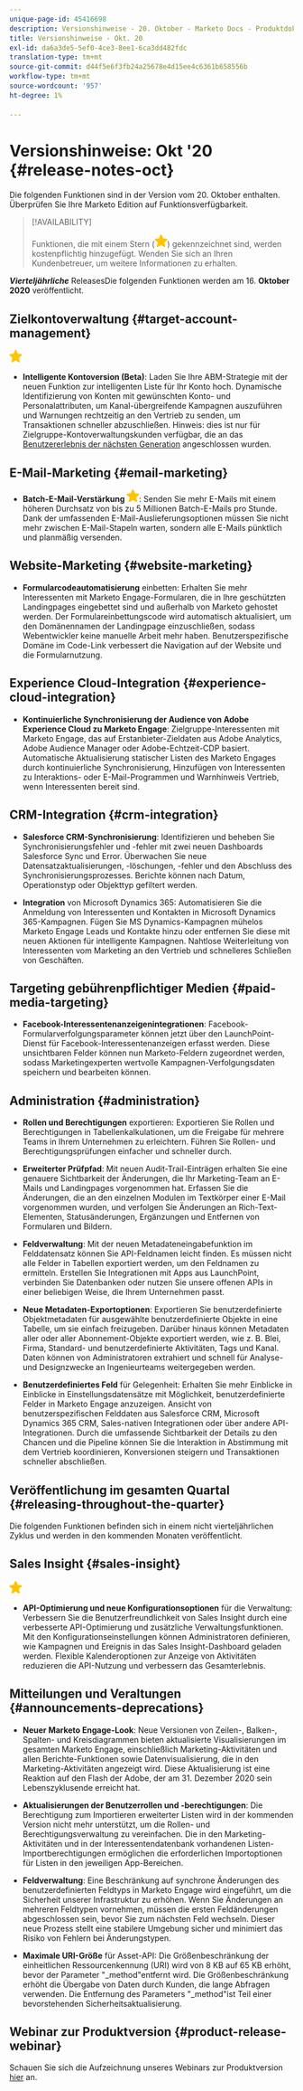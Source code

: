 ```yaml
---
unique-page-id: 45416698
description: Versionshinweise - 20. Oktober - Marketo Docs - Produktdokumentation
title: Versionshinweise - Okt. 20
exl-id: da6a3de5-5ef0-4ce3-8ee1-6ca3dd482fdc
translation-type: tm+mt
source-git-commit: d44f5e6f3fb24a25678e4d15ee4c6361b658556b
workflow-type: tm+mt
source-wordcount: '957'
ht-degree: 1%

---
```


# Versionshinweise: Okt &#39;20 {#release-notes-oct}

Die folgenden Funktionen sind in der Version vom 20. Oktober enthalten. Überprüfen Sie Ihre Marketo Edition auf Funktionsverfügbarkeit.

>[!AVAILABILITY]
>
>Funktionen, die mit einem Stern (![](assets/yellow-star.png)) gekennzeichnet sind, werden kostenpflichtig hinzugefügt. Wenden Sie sich an Ihren Kundenbetreuer, um weitere Informationen zu erhalten.

**_Vierteljährliche_** ReleasesDie folgenden Funktionen werden am 16.  **Oktober 2020** veröffentlicht.

## Zielkontoverwaltung {#target-account-management}

![(Stern)](assets/yellow-star.png)

* **Intelligente Kontoversion (Beta)**: Laden Sie Ihre ABM-Strategie mit der neuen Funktion zur intelligenten Liste für Ihr Konto hoch. Dynamische Identifizierung von Konten mit gewünschten Konto- und Personalattributen, um Kanal-übergreifende Kampagnen auszuführen und Warnungen rechtzeitig an den Vertrieb zu senden, um Transaktionen schneller abzuschließen. Hinweis: dies ist nur für Zielgruppe-Kontoverwaltungskunden verfügbar, die an das [Benutzererlebnis der nächsten Generation](https://nation.marketo.com/t5/Employee-Blogs/The-Next-Generation-Marketo-Engage-Experience/ba-p/304205) angeschlossen wurden.

## E-Mail-Marketing {#email-marketing}

* **Batch-E-Mail-Verstärkung  ![(Stern)](assets/yellow-star.png)**: Senden Sie mehr E-Mails mit einem höheren Durchsatz von bis zu 5 Millionen Batch-E-Mails pro Stunde. Dank der umfassenden E-Mail-Auslieferungsoptionen müssen Sie nicht mehr zwischen E-Mail-Stapeln warten, sondern alle E-Mails pünktlich und planmäßig versenden.

## Website-Marketing {#website-marketing}

* **Formularcodeautomatisierung** einbetten: Erhalten Sie mehr Interessenten mit Marketo Engage-Formularen, die in Ihre geschützten Landingpages eingebettet sind und außerhalb von Marketo gehostet werden. Der Formulareinbettungscode wird automatisch aktualisiert, um den Domänennamen der Landingpage einzuschließen, sodass Webentwickler keine manuelle Arbeit mehr haben. Benutzerspezifische Domäne im Code-Link verbessert die Navigation auf der Website und die Formularnutzung.

## Experience Cloud-Integration {#experience-cloud-integration}

* **Kontinuierliche Synchronisierung der Audience von Adobe Experience Cloud zu Marketo Engage**: Zielgruppe-Interessenten mit Marketo Engage, das auf Erstanbieter-Zieldaten aus Adobe Analytics, Adobe Audience Manager oder Adobe-Echtzeit-CDP basiert. Automatische Aktualisierung statischer Listen des Marketo Engages durch kontinuierliche Synchronisierung, Hinzufügen von Interessenten zu Interaktions- oder E-Mail-Programmen und Warnhinweis Vertrieb, wenn Interessenten bereit sind.

## CRM-Integration {#crm-integration}

* **Salesforce CRM-Synchronisierung**: Identifizieren und beheben Sie Synchronisierungsfehler und -fehler mit zwei neuen Dashboards Salesforce Sync und Error. Überwachen Sie neue Datensatzaktualisierungen, -löschungen, -fehler und den Abschluss des Synchronisierungsprozesses. Berichte können nach Datum, Operationstyp oder Objekttyp gefiltert werden.

* **Integration** von Microsoft Dynamics 365: Automatisieren Sie die Anmeldung von Interessenten und Kontakten in Microsoft Dynamics 365-Kampagnen. Fügen Sie MS Dynamics-Kampagnen mühelos Marketo Engage Leads und Kontakte hinzu oder entfernen Sie diese mit neuen Aktionen für intelligente Kampagnen. Nahtlose Weiterleitung von Interessenten vom Marketing an den Vertrieb und schnelleres Schließen von Geschäften.

## Targeting gebührenpflichtiger Medien {#paid-media-targeting}

* **Facebook-Interessentenanzeigenintegrationen**: Facebook-Formularverfolgungsparameter können jetzt über den LaunchPoint-Dienst für Facebook-Interessentenanzeigen erfasst werden. Diese unsichtbaren Felder können nun Marketo-Feldern zugeordnet werden, sodass Marketingexperten wertvolle Kampagnen-Verfolgungsdaten speichern und bearbeiten können.

## Administration {#administration}

* **Rollen und Berechtigungen** exportieren: Exportieren Sie Rollen und Berechtigungen in Tabellenkalkulationen, um die Freigabe für mehrere Teams in Ihrem Unternehmen zu erleichtern. Führen Sie Rollen- und Berechtigungsprüfungen einfacher und schneller durch.

* **Erweiterter Prüfpfad**: Mit neuen Audit-Trail-Einträgen erhalten Sie eine genauere Sichtbarkeit der Änderungen, die Ihr Marketing-Team an E-Mails und Landingpages vorgenommen hat. Erfassen Sie die Änderungen, die an den einzelnen Modulen im Textkörper einer E-Mail vorgenommen wurden, und verfolgen Sie Änderungen an Rich-Text-Elementen, Statusänderungen, Ergänzungen und Entfernen von Formularen und Bildern.

* **Feldverwaltung**: Mit der neuen Metadateneingabefunktion im Felddatensatz können Sie API-Feldnamen leicht finden. Es müssen nicht alle Felder in Tabellen exportiert werden, um den Feldnamen zu ermitteln. Erstellen Sie Integrationen mit Apps aus LaunchPoint, verbinden Sie Datenbanken oder nutzen Sie unsere offenen APIs in einer beliebigen Weise, die Ihrem Unternehmen passt.

* **Neue Metadaten-Exportoptionen**: Exportieren Sie benutzerdefinierte Objektmetadaten für ausgewählte benutzerdefinierte Objekte in eine Tabelle, um sie einfach freizugeben. Darüber hinaus können Metadaten aller oder aller Abonnement-Objekte exportiert werden, wie z. B. Blei, Firma, Standard- und benutzerdefinierte Aktivitäten, Tags und Kanal. Daten können von Administratoren extrahiert und schnell für Analyse- und Designzwecke an Ingenieurteams weitergegeben werden.

* **Benutzerdefiniertes Feld** für Gelegenheit: Erhalten Sie mehr Einblicke in Einblicke in Einstellungsdatensätze mit Möglichkeit, benutzerdefinierte Felder in Marketo Engage anzuzeigen. Ansicht von benutzerspezifischen Felddaten aus Salesforce CRM, Microsoft Dynamics 365 CRM, Sales-nativen Integrationen oder über andere API-Integrationen. Durch die umfassende Sichtbarkeit der Details zu den Chancen und die Pipeline können Sie die Interaktion in Abstimmung mit dem Vertrieb koordinieren, Konversionen steigern und Transaktionen schneller abschließen.

## Veröffentlichung im gesamten Quartal {#releasing-throughout-the-quarter}

Die folgenden Funktionen befinden sich in einem nicht vierteljährlichen Zyklus und werden in den kommenden Monaten veröffentlicht.

## Sales Insight {#sales-insight}

![(Stern)](assets/yellow-star.png)

* **API-Optimierung und neue Konfigurationsoptionen** für die Verwaltung: Verbessern Sie die Benutzerfreundlichkeit von Sales Insight durch eine verbesserte API-Optimierung und zusätzliche Verwaltungsfunktionen. Mit den Konfigurationseinstellungen können Administratoren definieren, wie Kampagnen und Ereignis in das Sales Insight-Dashboard geladen werden. Flexible Kalenderoptionen zur Anzeige von Aktivitäten reduzieren die API-Nutzung und verbessern das Gesamterlebnis.

## Mitteilungen und Veraltungen {#announcements-deprecations}

* **Neuer Marketo Engage-Look**: Neue Versionen von Zeilen-, Balken-, Spalten- und Kreisdiagrammen bieten aktualisierte Visualisierungen im gesamten Marketo Engage, einschließlich Marketing-Aktivitäten und allen Berichte-Funktionen sowie Datenvisualisierung, die in den Marketing-Aktivitäten angezeigt wird. Diese Aktualisierung ist eine Reaktion auf den Flash der Adobe, der am 31. Dezember 2020 sein Lebenszyklusende erreicht hat.

* **Aktualisierungen der Benutzerrollen und -berechtigungen**: Die Berechtigung zum Importieren erweiterter Listen wird in der kommenden Version nicht mehr unterstützt, um die Rollen- und Berechtigungsverwaltung zu vereinfachen. Die in den Marketing-Aktivitäten und in der Interessentendatenbank vorhandenen Listen-Importberechtigungen ermöglichen die erforderlichen Importoptionen für Listen in den jeweiligen App-Bereichen.

* **Feldverwaltung**: Eine Beschränkung auf synchrone Änderungen des benutzerdefinierten Feldtyps in Marketo Engage wird eingeführt, um die Sicherheit unserer Infrastruktur zu erhöhen. Wenn Sie Änderungen an mehreren Feldtypen vornehmen, müssen die ersten Feldänderungen abgeschlossen sein, bevor Sie zum nächsten Feld wechseln. Dieser neue Prozess stellt eine stabilere Umgebung sicher und minimiert das Risiko von Fehlern bei Änderungstypen.

* **Maximale URI-Größe** für Asset-API: Die Größenbeschränkung der einheitlichen Ressourcenkennung (URI) wird von 8 KB auf 65 KB erhöht, bevor der Parameter &quot;_method&quot;entfernt wird. Die Größenbeschränkung erhöht die Übergabe von Daten durch Kunden, die lange Abfragen verwenden. Die Entfernung des Parameters &quot;_method&quot;ist Teil einer bevorstehenden Sicherheitsaktualisierung.

## Webinar zur Produktversion {#product-release-webinar}

Schauen Sie sich die Aufzeichnung unseres Webinars zur Produktversion [hier](https://engage.marketo.com/Oct_20_Release_OnDemand.html) an.
